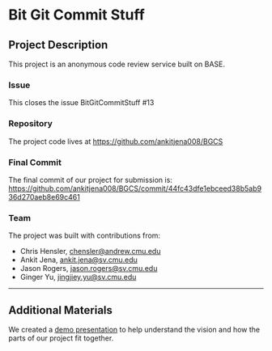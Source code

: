 # Bit Git Commit Stuff

## Project Description
This project is an anonymous code review service built on BASE.

### Issue
This closes the issue BitGitCommitStuff #13

### Repository
The project code lives at https://github.com/ankitjena008/BGCS

### Final Commit
The final commit of our project for submission is:
https://github.com/ankitjena008/BGCS/commit/44fc43dfe1ebceed38b5ab936d270aeb8e69c461

### Team
The project was built with contributions from:

- Chris Hensler, chensler@andrew.cmu.edu
- Ankit Jena, ankit.jena@sv.cmu.edu
- Jason Rogers, jason.rogers@sv.cmu.edu
- Ginger Yu, jingjiey.yu@sv.cmu.edu

---

## Additional Materials

We created a [demo presentation](https://docs.google.com/presentation/d/15WokWQViWjnLc5RhAwtMdXN_jiPj8aRmdRJfLUbVSwc/edit#slide=id.p5) to help understand the vision and how the parts of our project fit together.
